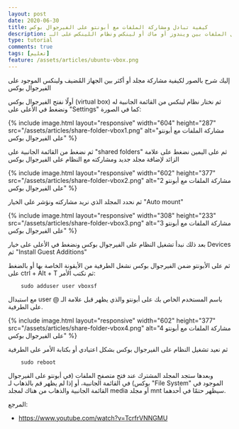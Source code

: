 ```yaml
---
layout: post
date: 2020-06-30
title: كيفية تبادل ومشاركة الملفات مع أبونتو على الفيرجوال بوكس
description: شرح تبادل الملفات بين ويندوز أو ماك أو لينكس ونظام اللينكس على الـ virtualbox
type: tutorial
comments: true
tags: [تعليم]
feature: /assets/articles/ubuntu-vbox.png
---
```


إليك شرح بالصور لكيفية مشاركة مجلد أو أكثر بين الجهاز المُضيف ولينكس الموجود على الفيرجوال بوكس

أولًا نفتح الفيرجوال بوكس (virtual box) ثم نختار نظام لينكس من القائمة الجانبية له ونضغط في الأعلى على "Settings" كما في الصورة:

{% include image.html layout="responsive" width="604" height="287" src="/assets/articles/share-folder-vbox1.png" alt="مشاركة الملفات مع أبونتو على الفيرجوال بوكس" %}

ثم نضغط من القائمة الجانبية على "shared folders" ثم على اليمين نضغط على علامة الزائد لإضافة مجلد جديد ومشاركته مع النظام على الفيرجوال بوكس

{% include image.html layout="responsive" width="602" height="377" src="/assets/articles/share-folder-vbox2.png" alt="2 مشاركة الملفات مع أبونتو على الفيرجوال بوكس" %}

ثم نحدد المجلد الذي نريد مشاركته ونؤشر على الخيار "Auto mount"

{% include image.html layout="responsive" width="308" height="233" src="/assets/articles/share-folder-vbox3.png" alt="3 مشاركة الملفات مع أبونتو على الفيرجوال بوكس" %}


بعد ذلك نبدأ تشغيل النظام على الفيرجوال بوكس ونضغط في الأعلى على خيار Devices ثم "Install Guest Additions"

ثم على الأبونتو ضمن الفيرجوال بوكس نشغل الطرفية من الأيقونة الخاصة بها أو بالضغط على ctrl + Alt + T ثم نكتب الأمر:

        sudo adduser user vboxsf

مع استبدال user باسم المستخدم الخاص بك على أبونتو والذي يظهر قبل علامة الـ @ على الطرفية.

{% include image.html layout="responsive" width="602" height="377" src="/assets/articles/share-folder-vbox4.png" alt="4 مشاركة الملفات مع أبونتو على الفيرجوال بوكس" %}

ثم نعيد تشغيل النظام على الفيرجوال بوكس بشكل اعتيادي أو بكتابة الأمر على الطرفية

        sudo reboot

وبعدها ستجد المجلد المشترك عند فتح متصفح الملفات (في أبونتو على الفيرجوال بوكس) في القائمة الجانبية، أو إذا لم يظهر قم بالذهاب لـ "File System" الموجود في القائمة الجانبية والذهاب من هناك لمجلد media أو مجلد mnt سيظهر حتمًا في أحدهما.


المرجع:

* <https://www.youtube.com/watch?v=TcrfrVNNGMU>
